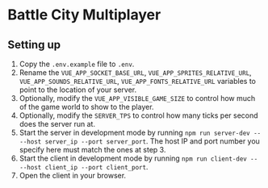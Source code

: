 # Battle City Multiplayer

## Setting up

1. Copy the `.env.example` file to `.env`.
2. Rename the `VUE_APP_SOCKET_BASE_URL`, `VUE_APP_SPRITES_RELATIVE_URL`, `VUE_APP_SOUNDS_RELATIVE_URL`, `VUE_APP_FONTS_RELATIVE_URL` variables to point to the location of your server.
3. Optionally, modify the `VUE_APP_VISIBLE_GAME_SIZE` to control how much of the game world to show to the player.
4. Optionally, modify the `SERVER_TPS` to control how many ticks per second does the server run at.
5. Start the server in development mode by running `npm run server-dev -- --host server_ip --port server_port`. The host IP and port number you specify here must match the ones at step 3.
6. Start the client in development mode by running `npm run client-dev -- --host client_ip --port client_port`.
7. Open the client in your browser.
